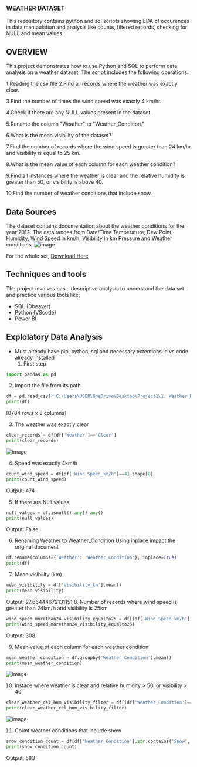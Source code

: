 ### WEATHER DATASET ###
This repository contains python and sql scripts showing EDA of occurences in data manipulation and analysis like counts, filtered records, checking for NULL and mean values.
## OVERVIEW ##
This project demonstrates how to use Python and SQL to perform data analysis on a weather dataset. The script includes the following operations:

1.Reading the csv file
2.Find all records where the weather was exactly clear.

3.Find the number of times the wind speed was exactly 4 km/hr.

4.Check if there are any NULL values present in the dataset.

5.Rename the column "Weather" to "Weather_Condition."

6.What is the mean visibility of the dataset?

7.Find the number of records where the wind speed is greater than 24 km/hr and visibility is equal to 25 km.

8.What is the mean value of each column for each weather condition?

9.Find all instances where the weather is clear and the relative humidity is greater than 50, or visibility is above 40.

10.Find the number of weather conditions that include snow.

## Data Sources ##
The dataset contains documentation about the weather conditions for the year 2012. The data ranges from Date/Time	Temperature,	Dew Point, Humidity,	Wind Speed in km/h,	Visibility in km	Pressure and Weather conditions.
![image](https://github.com/user-attachments/assets/726bc13b-97a3-4e6a-ac42-5a40cdb05e85)

For the whole set, [Download Here](https://www.kaggle.com/datasets/ayushmi77al/weather-data-set-for-beginners)
## Techniques and tools ##
The project involves basic descriptive analysis to understand the data set and practice various tools like;
- SQL (Dbeaver)
- Python (VScode)
- Power BI
## Explolatory Data Analysis ##
* Must already have pip, python, sql and necessary extentions in vs code already installed
  1. First step
```python
import pandas as pd
```
  2. Import the file from its path
```python
df = pd.read_csv(r'C:\Users\USER\OneDrive\Desktop\Project1\1. Weather Data.csv')
print(df)
```
[8784 rows x 8 columns]

  3. The weather was exactly clear
```python
clear_records = df[df['Weather']=='Clear']
print(clear_records)
```
![image](https://github.com/user-attachments/assets/49b984fe-1d85-4337-9bb7-968069312f19)

  4. Speed was exactly 4km/h
```python
count_wind_speed = df[df['Wind Speed_km/h']==4].shape[0]
print(count_wind_speed)
```
Output: 474

  5. If there are Null values
```python
null_values = df.isnull().any().any()
print(null_values)
```
Output: False

  6. Renaming Weather to Weather_Condition
Using inplace impact the original document
```python
df.rename(columns={'Weather': 'Weather_Condition'}, inplace=True)
print(df)
```
  7. Mean visibility (km)
```python
mean_visibility = df['Visibility_km'].mean()
print(mean_visibility)
```
Output: 27.66444672131151
  8. Number of records where wind speed is greater than 24km/h and visibility is 25km
```python
wind_speed_morethan24_visibility_equalto25 = df[(df['Wind Speed_km/h'] > 24) &(df['Visibility_km']==25)].shape[0]
print(wind_speed_morethan24_visibility_equalto25)
```
Output: 308

  9. Mean value of each column for each weather condition
```python
mean_weather_condition = df.groupby('Weather_Condition').mean()
print(mean_weather_condition)
```
![image](https://github.com/user-attachments/assets/916bbd35-05c2-4c9c-b609-16a803174e0c)

  10. instace where weather is clear and relative humidity > 50, or visibility > 40
```python
clear_weather_rel_hum_visibility_filter = df[(df['Weather_Condition']== 'Clear')& (df['Rel Hum_%'] > 50) | (df['Visibility_km']>40)]
print(clear_weather_rel_hum_visibility_filter)
```
![image](https://github.com/user-attachments/assets/7712317a-5d53-4330-a969-739db10d27d1)

  11. Count weather conditions that include snow
```python
snow_condition_count = df[df['Weather_Condition'].str.contains('Snow', case=False)].shape[0]
print(snow_condition_count)
```
Output: 583

